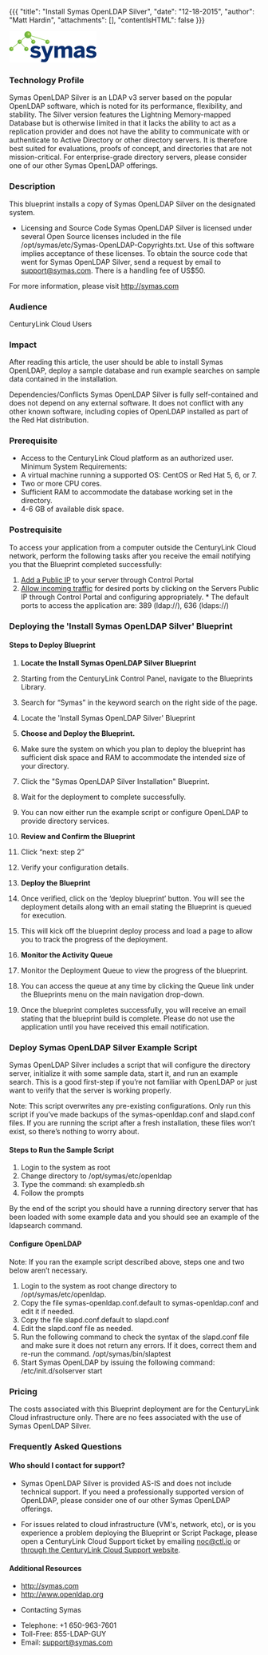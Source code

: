 {{{
  "title": "Install Symas OpenLDAP Silver",
  "date": "12-18-2015",
  "author": "Matt Hardin",
  "attachments": [],
  "contentIsHTML": false
}}}

![Symas Corp.](../../images/symas-logo.png)

### Technology Profile
Symas OpenLDAP Silver is an LDAP v3 server based on the popular OpenLDAP software, which is noted for its performance, flexibility, and stability. The Silver version features the Lightning Memory-mapped Database but is otherwise limited in that it lacks the ability to act as a replication provider and does not have the ability to communicate with or authenticate to Active Directory or other directory servers. It is therefore best suited for evaluations, proofs of concept, and directories that are not mission-critical. For enterprise-grade directory servers, please consider one of our other Symas OpenLDAP offerings.

### Description
This blueprint installs a copy of Symas OpenLDAP Silver on the designated system.

* Licensing and Source Code
Symas OpenLDAP Silver is licensed under several Open Source licenses included in the file /opt/symas/etc/Symas-OpenLDAP-Copyrights.txt. Use of this software implies acceptance of these licenses. To obtain the source code that went for Symas OpenLDAP Silver, send a request by email to support@symas.com. There is a handling fee of US$50.

For more information, please visit http://symas.com

### Audience
CenturyLink Cloud Users

### Impact
After reading this article, the user should be able to install Symas OpenLDAP, deploy a sample database and run example searches on sample data contained in the installation.

Dependencies/Conflicts
Symas OpenLDAP Silver is fully self-contained and does not depend on any external software. It does not conflict with any other known software, including copies of OpenLDAP installed as part of the Red Hat distribution.

### Prerequisite
- Access to the CenturyLink Cloud platform as an authorized user.
Minimum System Requirements:
- A virtual machine running a supported OS: CentOS or Red Hat 5, 6, or 7.
- Two or more CPU cores.
- Sufficient RAM to accommodate the database working set in the directory.
- 4-6 GB of available disk space.

### Postrequisite
To access your application from a computer outside the CenturyLink Cloud network, perform the following tasks after you receive the email notifying you that the Blueprint completed successfully:
  1. [Add a Public IP](../../Network/how-to-add-public-ip-to-virtual-machine.md) to your server through Control Portal
  2. [Allow incoming traffic](../../Network/how-to-add-public-ip-to-virtual-machine.md) for desired ports by clicking on the Servers Public IP through Control Portal and configuring appropriately.
    * The default ports to access the application are: 389 (ldap://), 636 (ldaps://)

### Deploying the 'Install Symas OpenLDAP Silver' Blueprint

#### Steps to Deploy Blueprint
1. **Locate the Install Symas OpenLDAP Silver Blueprint**
  1. Starting from the CenturyLink Control Panel, navigate to the Blueprints Library.
  2. Search for “Symas” in the keyword search on the right side of the page.
  3. Locate the 'Install Symas OpenLDAP Silver' Blueprint

2. **Choose and Deploy the Blueprint.**
  1. Make sure the system on which you plan to deploy the blueprint has sufficient disk space and RAM to accommodate the intended size of your directory.
  2. Click the "Symas OpenLDAP Silver Installation" Blueprint.
  3. Wait for the deployment to complete successfully.
  4. You can now either run the example script or configure OpenLDAP to provide directory services.

3. **Review and Confirm the Blueprint**
  1. Click “next: step 2”
  2. Verify your configuration details.

4. **Deploy the Blueprint**
  1. Once verified, click on the ‘deploy blueprint’ button. You will see the deployment details along with an email stating the Blueprint is queued for execution.
  2. This will kick off the blueprint deploy process and load a page to allow you to track the progress of the deployment.

5. **Monitor the Activity Queue**
  1. Monitor the Deployment Queue to view the progress of the blueprint.
  2. You can access the queue at any time by clicking the Queue link under the Blueprints menu on the main navigation drop-down.
  3. Once the blueprint completes successfully, you will receive an email stating that the blueprint build is complete. Please do not use the application until you have received this email notification.

### Deploy Symas OpenLDAP Silver Example Script

Symas OpenLDAP Silver includes a script that will configure the directory server, initialize it with some sample data, start it, and run an example search. This is a good first-step if you’re not familiar with OpenLDAP or just want to verify that the server is working properly.

Note: This script overwrites any pre-existing configurations. Only run this script if you’ve made backups of the symas-openldap.conf and slapd.conf files. If you are running the script after a fresh installation, these files won’t exist, so there’s nothing to worry about.

#### Steps to Run the Sample Script
1. Login to the system as root
2. Change directory to /opt/symas/etc/openldap
3. Type the command:
  sh exampledb.sh
4. Follow the prompts

By the end of the script you should have a running directory server that has been loaded with some example data and you should see an example of the ldapsearch command.

#### Configure OpenLDAP
Note: If you ran the example script described above, steps one and two below aren’t necessary.
1. Login to the system as root change directory to /opt/symas/etc/openldap.
2. Copy the file symas-openldap.conf.default to symas-openldap.conf and edit it if needed.
3. Copy the file slapd.conf.default to slapd.conf
4. Edit the slapd.conf file as needed.
5. Run the following command to check the syntax of the slapd.conf file and make sure it does not return any errors. If it does, correct them and re-run the command.
  /opt/symas/bin/slaptest
6. Start Symas OpenLDAP by issuing the following command:
  /etc/init.d/solserver start

### Pricing
The costs associated with this Blueprint deployment are for the CenturyLink Cloud infrastructure only. There are no fees associated with the use of Symas OpenLDAP Silver.

### Frequently Asked Questions

#### Who should I contact for support?
* Symas OpenLDAP Silver is provided AS-IS and does not include technical support. If you need a professionally supported version of OpenLDAP, please consider one of our other Symas OpenLDAP offerings.

* For issues related to cloud infrastructure (VM's, network, etc), or is you experience a problem deploying the Blueprint or Script Package, please open a CenturyLink Cloud Support ticket by emailing [noc@ctl.io](mailto:noc@ctl.io) or [through the CenturyLink Cloud Support website](https://t3n.zendesk.com/tickets/new).

#### Additional Resources
- http://symas.com
- http://www.openldap.org

* Contacting Symas
- Telephone: +1 650-963-7601
- Toll-Free: 855-LDAP-GUY
- Email: support@symas.com
